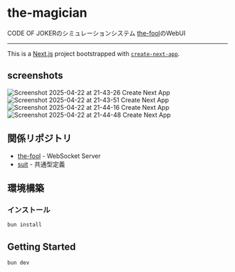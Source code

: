 # the-magician

CODE OF JOKERのシミュレーションシステム [the-fool](https://github.com/sweshelo/the-fool)のWebUI

---

This is a [Next.js](https://nextjs.org) project bootstrapped with [`create-next-app`](https://nextjs.org/docs/app/api-reference/cli/create-next-app).

## screenshots

![Screenshot 2025-04-22 at 21-43-26 Create Next App](https://github.com/user-attachments/assets/4d0554b2-8c33-48f1-806a-acece295be9a)
![Screenshot 2025-04-22 at 21-43-51 Create Next App](https://github.com/user-attachments/assets/5e19b946-dc65-41a8-bb0e-10eb40388405)
![Screenshot 2025-04-22 at 21-44-16 Create Next App](https://github.com/user-attachments/assets/a273ea21-2833-47d0-a90d-83c4cead3a20)
![Screenshot 2025-04-22 at 21-44-48 Create Next App](https://github.com/user-attachments/assets/b28585ef-fd43-414c-a3d9-c91c36bb726e)

## 関係リポジトリ

- [the-fool](https://github.com/sweshelo/the-fool) - WebSocket Server
- [suit](https://github.com/sweshelo/suit) - 共通型定義

## 環境構築

### インストール

```bash
bun install
```

## Getting Started

```bash
bun dev
```
